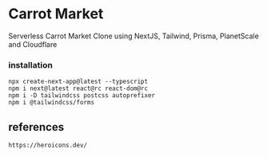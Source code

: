 # Carrot Market

Serverless Carrot Market Clone using NextJS, Tailwind, Prisma, PlanetScale and Cloudflare

### installation

```node
npx create-next-app@latest --typescript
npm i next@latest react@rc react-dom@rc
npm i -D tailwindcss postcss autoprefixer
npm i @tailwindcss/forms
```

## references

```node
https://heroicons.dev/
```
